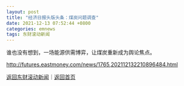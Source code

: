 ```yaml
---
layout: post
title: "经济日报头版头条：煤炭问题调查"
date: 2021-12-13 07:52:44 +0800
categories: emnews
tags: 东财滚动新闻
---
```


谁也没有想到，一场能源供需博弈，让煤炭重新成为舆论焦点。

<http://futures.eastmoney.com/news/1765,202112132210896484.html>

[返回东财滚动新闻](//finews.withounder.com/emnews/)｜[返回首页](//finews.withounder.com/)
